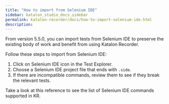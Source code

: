 ```yaml
---
title: "How to import from Selenium IDE" 
sidebar: katalon_studio_docs_sidebar
permalink: katalon-recorder/docs/how-to-import-selenium-ide.html 
description: 
---
```


From version 5.5.0, you can import tests from Selenium IDE to preserve the existing body of work and benefit from using Katalon Recorder.

Follow these steps to import from Selenium IDE:
1. Click on Selenium IDE icon in the Test Explorer.
2. Choose a Selenium IDE project file that ends with `.side`.
3. If there are incompatible commands, review them to see if they break the relevant tests.

Take a look at this reference to see the list of Selenium IDE commands supported in KR.